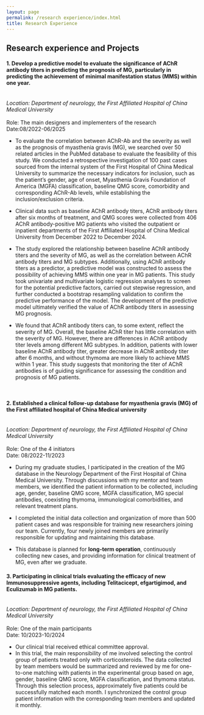 ```yaml
---
layout: page
permalink: /research experience/index.html
title: Research Experience
---
```


##      Research experience and Projects

#### 1. Develop a predictive model to evaluate the significance of AChR antibody titers in predicting the prognosis of MG, particularly in predicting the achievement of minimal manifestation status (MMS) within one year.<br><br>

*Location: Department of neurology, the First Affiliated Hospital of China Medical University*<br><br>Role: The main designers and implementers of the research<br>Date:08/2022-06/2025<br>

- To evaluate the correlation between AChR-Ab and the severity as well as the prognosis of myasthenia gravis (MG), we searched over 50 related articles in the PubMed database to evaluate the feasibility of this study. We conducted a retrospective investigation of 100 past cases sourced from the internal system of the First Hospital of China Medical University to summarize the necessary indicators for inclusion, such as the patient’s gender, age of onset, Myasthenia Gravis Foundation of America (MGFA) classification, baseline QMG score, comorbidity and corresponding AChR-Ab levels, while establishing the inclusion/exclusion criteria.

- Clinical data such as baseline AChR antibody titers, AChR antibody titers after six months of treatment, and QMG scores were collected from 406 AChR antibody-positive MG patients who visited the outpatient or inpatient departments of the First Affiliated Hospital of China Medical University from December 2022 to December 2024. 

- The study explored the relationship between baseline AChR  antibody titers and the severity of MG, as well as the correlation between AChR antibody titers and MG subtypes. Additionally, using AChR antibody titers as a predictor, a predictive model was constructed to assess the possibility of achieving MMS within one year in MG patients. This study took univariate and multivariate logistic regression analyses to screen for the potential predictive factors, carried out stepwise regression, and further conducted a bootstrap resampling validation to confirm the predictive performance of the model. The development of the predictive model ultimately verified the value of AChR antibody titers in assessing MG prognosis.

- We found  that AChR antibody titers can, to some extent, reflect the severity of MG. Overall, the baseline AChR titer has little correlation with the severity of MG. However, there are differences in AChR antibody titer levels among different MG subtypes. In addition, patients with lower baseline AChR antibody titer, greater decrease in AChR antibody titer after 6 months, and without thymoma are more likely to achieve MMS within 1 year. This study suggests that monitoring the titer of AChR antibodies is of guiding significance for assessing the condition and prognosis of MG patients.

  <br>

  

#### 2. Established a clinical follow-up database for myasthenia gravis (MG) of the First affiliated hospital of China Medical university<br><br>

*Location: Department of neurology, the First Affiliated Hospital of China Medical University*<br><br>Role: One of the 4 initiators<br>Date: 08/2022-11/2023<br>

- During my graduate studies, I participated in the creation of the MG database in the Neurology Department of the First Hospital of China Medical University. Through discussions with my mentor and team members, we identified the patient information to be collected, including age, gender, baseline QMG score, MGFA classification, MG special antibodies, coexisting thymoma, immunological comorbidities, and relevant treatment plans.

- I completed the initial data collection and organization of more than 500 patient cases and was responsible for training new researchers joining our team. Currently, four newly joined members are primarily responsible for updating and maintaining this database.

- This database is planned for **long-term operation**, continuously collecting new cases, and providing information for clinical treatment of MG, even after we graduate.<br>

  

#### 3. Participating in clinical trials evaluating the efficacy of new Immunosuppressive agents, including Telitacicept, efgartigimod, and Eculizumab in MG patients.<br><br>

*Location: Department of neurology, the First Affiliated Hospital of China Medical University*<br><br>Role: One of the main participants <br>Date: 10/2023-10/2024<br>

- Our clinical trial received ethical committee approval.
- In this trial, the main responsibility of me involved selecting the control group of patients treated only with corticosteroids. The data collected by team members would be summarized and reviewed by me for one-to-one matching with patients in the experimental group based on age, gender, baseline QMG score, MGFA classification, and thymoma status. Through this selection process, approximately five patients could be successfully matched each month. I synchronized the control group patient information with the corresponding team members and updated it monthly.

<br>
